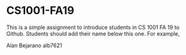 # CS1001-FA19
This is a simple assignment to introduce students in CS 1001 FA 19 to Github.
Students should add their name below this one. For example,

Alan Bejarano
alb7621
